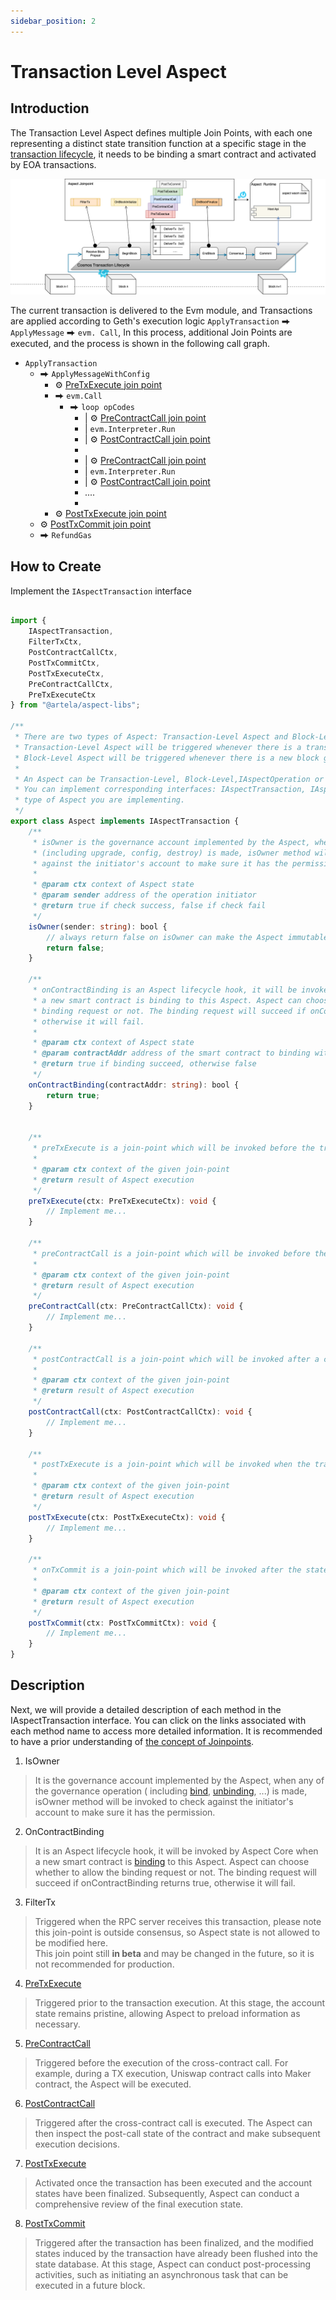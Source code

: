 ```yaml
---
sidebar_position: 2
---
```


# Transaction Level Aspect

## Introduction

The Transaction Level Aspect defines multiple Join Points, with each one representing a distinct state transition
function at a specific stage in the [transaction lifecycle](/develop/core-concepts/lifecycle),
it needs to be binding a smart contract and activated by EOA transactions.

![img.png](../img/jp.png)

The current transaction is delivered to the Evm module, and Transactions are applied according to Geth's execution
logic `ApplyTransaction` ⮕ `ApplyMessage` ⮕ `evm. Call`, In this process, additional Join Points are executed, and the
process is shown in the following call graph.

* `ApplyTransaction`
    * ⮕ `ApplyMessageWithConfig`
        * ⚙ [PreTxExecute join point](/develop/reference/aspect-lib/tx-level-aspect/pre-tx-execute)
        * ⮕ `evm.Call`
            * ⮕ `loop opCodes`
                * | ⚙ [PreContractCall join point](/develop/reference/aspect-lib/tx-level-aspect/pre-contract-call)
                * | `evm.Interpreter.Run`
                * | ⚙ [PostContractCall join point](/develop/reference/aspect-lib/tx-level-aspect/post-contract-call)
                *
                * | ⚙ [PreContractCall join point](/develop/reference/aspect-lib/tx-level-aspect/pre-contract-call)
                * | `evm.Interpreter.Run`
                * | ⚙ [PostContractCall join point](/develop/reference/aspect-lib/tx-level-aspect/post-contract-call)
                * ....
                *
        * ⚙ [PostTxExecute join point](/develop/reference/aspect-lib/tx-level-aspect/post-tx-execute)
    * ⚙ [PostTxCommit join point](/develop/reference/aspect-lib/tx-level-aspect/post-tx-commit)
    * ⮕ `RefundGas`


## How to Create

Implement the `IAspectTransaction` interface

```typescript

import {
    IAspectTransaction,
    FilterTxCtx,
    PostContractCallCtx,
    PostTxCommitCtx,
    PostTxExecuteCtx,
    PreContractCallCtx,
    PreTxExecuteCtx
} from "@artela/aspect-libs";

/**
 * There are two types of Aspect: Transaction-Level Aspect and Block-Level Aspect.
 * Transaction-Level Aspect will be triggered whenever there is a transaction calling the bound smart contract.
 * Block-Level Aspect will be triggered whenever there is a new block generated.
 *
 * An Aspect can be Transaction-Level, Block-Level,IAspectOperation or both.
 * You can implement corresponding interfaces: IAspectTransaction, IAspectBlock,IAspectOperation or both to tell Artela which
 * type of Aspect you are implementing.
 */
export class Aspect implements IAspectTransaction {
    /**
     * isOwner is the governance account implemented by the Aspect, when any of the governance operation
     * (including upgrade, config, destroy) is made, isOwner method will be invoked to check
     * against the initiator's account to make sure it has the permission.
     *
     * @param ctx context of Aspect state
     * @param sender address of the operation initiator
     * @return true if check success, false if check fail
     */
    isOwner(sender: string): bool {
        // always return false on isOwner can make the Aspect immutable
        return false;
    }

    /**
     * onContractBinding is an Aspect lifecycle hook, it will be invoked by Aspect Core when
     * a new smart contract is binding to this Aspect. Aspect can choose whether to allow the
     * binding request or not. The binding request will succeed if onContractBinding returns true,
     * otherwise it will fail.
     *
     * @param ctx context of Aspect state
     * @param contractAddr address of the smart contract to binding with current Aspect
     * @return true if binding succeed, otherwise false
     */
    onContractBinding(contractAddr: string): bool {
        return true;
    }


    /**
     * preTxExecute is a join-point which will be invoked before the transaction execution.
     *
     * @param ctx context of the given join-point
     * @return result of Aspect execution
     */
    preTxExecute(ctx: PreTxExecuteCtx): void {
        // Implement me...
    }

    /**
     * preContractCall is a join-point which will be invoked before the contract call is executed.
     *
     * @param ctx context of the given join-point
     * @return result of Aspect execution
     */
    preContractCall(ctx: PreContractCallCtx): void {
        // Implement me...
    }

    /**
     * postContractCall is a join-point which will be invoked after a contract has finished.
     *
     * @param ctx context of the given join-point
     * @return result of Aspect execution
     */
    postContractCall(ctx: PostContractCallCtx): void {
        // Implement me...
    }

    /**
     * postTxExecute is a join-point which will be invoked when the transaction execution is finished but state is not committed.
     *
     * @param ctx context of the given join-point
     * @return result of Aspect execution
     */
    postTxExecute(ctx: PostTxExecuteCtx): void {
        // Implement me...
    }

    /**
     * onTxCommit is a join-point which will be invoked after the state of the transaction is committed.
     *
     * @param ctx context of the given join-point
     * @return result of Aspect execution
     */
    postTxCommit(ctx: PostTxCommitCtx): void {
        // Implement me...
    }
}

```

## Description

Next, we will provide a detailed description of each method in the IAspectTransaction interface. You can click on the links associated with each method name to access more detailed information. It is recommended to have a prior understanding of [the concept of Joinpoints](/develop/core-concepts/join-point).

1. IsOwner
>It is the governance account implemented by the Aspect, when any of the governance operation (
>including [bind](/develop/core-concepts/lifecycle#binding), [unbinding](/develop/core-concepts/lifecycle#unbinding), ...)
>is made, isOwner method will be invoked to check against the initiator's account to make sure it has the permission.

2. OnContractBinding
> It is an Aspect lifecycle hook, it will be invoked by Aspect Core when a new smart contract 
> is [binding](/develop/core-concepts/lifecycle#binding) to this Aspect. Aspect can choose whether to allow the binding
> request or not. The binding request will succeed if onContractBinding returns true, otherwise it will fail.

3. FilterTx
> Triggered when the RPC server receives this transaction, please note this join-point is outside consensus, so Aspect state is not allowed to be modified here.  
> This join point still **in beta** and may be changed in the future, so it is not recommended for production.

4. [PreTxExecute](/develop/reference/aspect-lib/tx-level-aspect/pre-tx-execute)
> Triggered prior to the transaction execution. At this stage, the account state remains pristine, allowing Aspect to preload information as necessary.

5. [PreContractCall](/develop/reference/aspect-lib/tx-level-aspect/pre-contract-call)
> Triggered before the execution of the cross-contract call. For example, during a TX execution, Uniswap contract calls into Maker contract, the Aspect will be executed.

6. [PostContractCall](/develop/reference/aspect-lib/tx-level-aspect/post-contract-call)
> Triggered after the cross-contract call is executed. The Aspect can then inspect the post-call state of the contract and make subsequent execution decisions.

7. [PostTxExecute](/develop/reference/aspect-lib/tx-level-aspect/post-tx-execute)
> Activated once the transaction has been executed and the account states have been finalized. Subsequently, Aspect can conduct a comprehensive review of the final execution state.

8. [PostTxCommit](/develop/reference/aspect-lib/tx-level-aspect/post-tx-commit)
> Triggered after the transaction has been finalized, and the modified states induced by the transaction have already been flushed into the state database. At this stage, Aspect can conduct post-processing activities, such as initiating an asynchronous task that can be executed in a future block.

